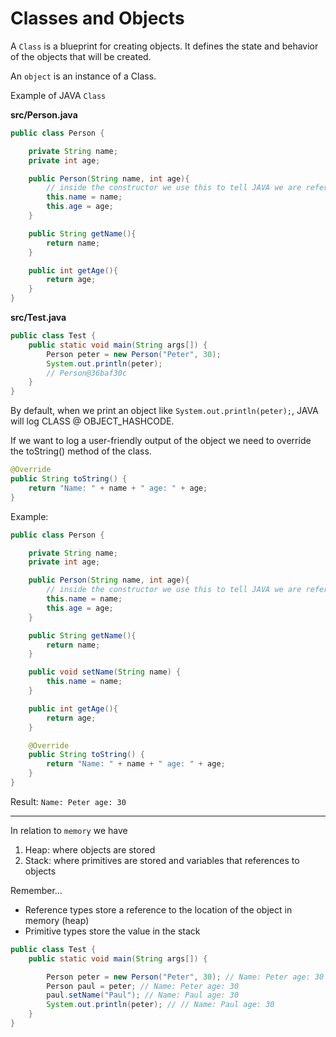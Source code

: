 # Classes and Objects

A `Class` is a blueprint for creating objects. It defines the state and behavior of the objects that will be created.

An `object` is an instance of a Class.


Example of JAVA `Class`

**src/Person.java**

```java
public class Person {

    private String name;
    private int age;

    public Person(String name, int age){
        // inside the constructor we use this to tell JAVA we are referring to the object and not the class
        this.name = name;
        this.age = age;
    }

    public String getName(){
        return name;
    }

    public int getAge(){
        return age;
    }
}
```

**src/Test.java**

```java
public class Test {
    public static void main(String args[]) {
        Person peter = new Person("Peter", 30);
        System.out.println(peter);
        // Person@36baf30c
    }
}
```

By default, when we print an object like `System.out.println(peter);`, JAVA will log CLASS @ OBJECT_HASHCODE.

If we want to log a user-friendly output of the object we need to override the toString() method of the class.

```java
@Override
public String toString() {
    return "Name: " + name + " age: " + age;
}
```

Example:

```java
public class Person {

    private String name;
    private int age;

    public Person(String name, int age){
        // inside the constructor we use this to tell JAVA we are referring to the object and not the class
        this.name = name;
        this.age = age;
    }

    public String getName(){
        return name;
    }

    public void setName(String name) {
        this.name = name;
    }

    public int getAge(){
        return age;
    }

    @Override
    public String toString() {
        return "Name: " + name + " age: " + age;
    }
}
```

Result: `Name: Peter age: 30`

---

In relation to `memory` we have

1. Heap: where objects are stored
2. Stack: where primitives are stored and variables that references to objects

Remember...
* Reference types store a reference to the location of the object in memory (heap)
* Primitive types store the value in the stack

```java
public class Test {
    public static void main(String args[]) {

        Person peter = new Person("Peter", 30); // Name: Peter age: 30
        Person paul = peter; // Name: Peter age: 30
        paul.setName("Paul"); // Name: Paul age: 30
        System.out.println(peter); // // Name: Paul age: 30
    }
}
```